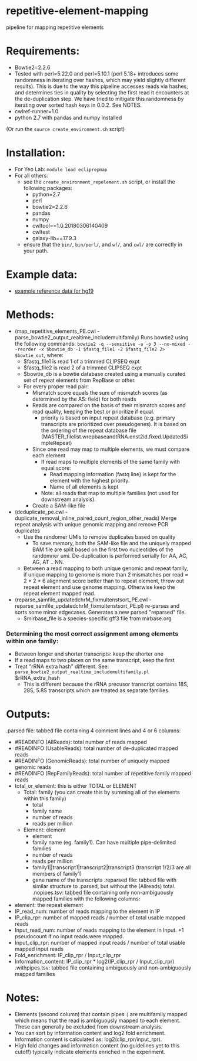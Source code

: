 # repetitive-element-mapping
pipeline for mapping repetitive elements

# Requirements:
- Bowtie2=2.2.6
- Tested with perl=5.22.0 and perl=5.10.1 (perl 5.18+ introduces some randomness in
iterating over hashes, which may yield slightly different results). This is
due to the way this pipeline accesses reads via hashes, and determines ties
in quality by selecting the first read it encounters at the de-duplication
step. We have tried to mitigate this randomness by iterating over sorted
hash keys in 0.0.2. See NOTES.
- cwlref-runner=1.0
- python 2.7 with pandas and numpy installed

(Or run the ```source create_environment.sh``` script)

# Installation:
- For Yeo Lab: ```module load ecliprepmap```
- For all others:
    - see the ```create_environment_repelement.sh``` script, or install the following packages:
      - python=2.7
      - perl
      - bowtie2=2.2.6
      - pandas
      - numpy
      - cwltool==1.0.20180306140409
      - cwltest
      - galaxy-lib==17.9.3
    - ensure that the ```bin/```, ```bin/perl/```, and ```wf/```, and ```cwl/```
    are correctly in your path.

# Example data: 
- [example reference data for hg19](https://external-collaborator-data.s3-us-west-1.amazonaws.com/reference-data/repeat-mapping-hg19-refdata.tar.gz)
# Methods:
- (map_repetitive_elements_PE.cwl - parse_bowtie2_output_realtime_includemultifamily) Runs bowtie2 using the following commands: ```bowtie2 -q --sensitive -a -p 3 --no-mixed --reorder -x $bowtie_db -1 $fastq_file1 -2 $fastq_file2 2> $bowtie_out```, where:
    - $fastq_file1 is read 1 of a trimmed CLIPSEQ expt
    - $fastq_file2 is read 2 of a trimmed CLIPSEQ expt
    - $bowtie_db is a bowtie database created using a manually curated set of repeat elements from RepBase or other.
    - For every proper read pair:
        - Mismatch score equals the sum of mismatch scores (as determined by the AS: field) for both reads
        - Reads are compared on the basis of their mismatch scores and read quality, keeping the best or prioritize if equal.
            - priority is based on input repeat database (e.g. primary transcripts are prioritized over pseudogenes). It is based on the ordering of the repeat database file (MASTER_filelist.wrepbaseandtRNA.enst2id.fixed.UpdatedSimpleRepeat)
        - Since one read may map to multiple elements, we must compare each element
            - If read maps to multiple elements of the same family with equal score:
                - Read mapping information (fastq line) is kept for the element with the highest priority.
                - Name of all elements is kept
            - Note: all reads that map to multiple families (not used for downstream analysis).
        - Create a SAM-like file
- (deduplicate_pe.cwl - duplicate_removal_inline_paired_count_region_other_reads) Merge repeat analysis with unique genomic mapping and remove PCR duplicates
    - Use the randomer UMIs to remove duplicates based on quality
        - To save memory, both the SAM-like file and the uniquely mapped BAM file
        are split based on the first two nucleotides of the randomner umi. De-duplication
        is performed serially for AA, AC, AG, AT .. NN.
    - Between a read mapping to both unique genomic and repeat family, if
    unique mapping to genome is more than 2 mismatches per
    read = 2 * 2 * 6 alignment score better than to repeat element,
    throw out repeat element and use genome mapping. Otherwise keep the repeat
    element mapped read.
- (reparse_samfile_updatedchrM_fixmultenstsort_PE.cwl - reparse_samfile_updatedchrM_fixmultenstsort_PE.pl) re-parses and sorts some minor edgecases. Generates a new parsed "reparsed" file.
    - $mirbase_file is a species-specific gff3 file from mirbase.org

### Determining the most correct assignment among elements within one family:
- Between longer and shorter transcripts: keep the shorter one
- If a read maps to two places on the same transcript, keep the first
- Treat "rRNA extra hash" different. See: ```parse_bowtie2_output_realtime_includemultifamily.pl``` $rRNA_extra_hash
    - This is different because the rRNA precusor transcript contains 18S, 28S, 5.8S transcripts which are treated as separate families.
# Outputs:
.parsed file: tabbed file containing 4 comment lines and 4 or 6 columns:
- #READINFO (AllReads): total number of reads mapped
- #READINFO (UsableReads): total number of de-duplicated mapped reads
- #READINFO (GenomicReads): total number of uniquely mapped genomic reads
- #READINFO (RepFamilyReads): total number of repetitive family mapped reads
- total_or_element: this is either TOTAL or ELEMENT
    - Total: family (you can create this by summing all of the elements within this family)
        - total
        - family name
        - number of reads
        - reads per million
    - Element: element
        - element
        - family name (eg. family1). Can have multiple pipe-delimited families
        - number of reads
        - reads per million
        - family1||transcript1|transcript2|transcript3 (transcript 1/2/3 are all members of family1)
        - gene name of the transcripts
.reparsed file: tabbed file with similar structure to .parsed, but without the (Allreads) total.
.nopipes.tsv: tabbed file containing only non-ambiguously mapped families with the following columns:
- element: the repeat element
- IP_read_num: number of reads mapping to the element in IP
- IP_clip_rpr: number of mapped reads / number of total usable mapped reads
- Input_read_num: number of reads mapping to the element in Input. +1 pseudocount if no input reads were mapped.
- Input_clip_rpr: number of mapped input reads / number of total usable mapped input reads
- Fold_enrichment: IP_clip_rpr / Input_clip_rpr
- Information_content: IP_clip_rpr * log2(IP_clip_rpr / Input_clip_rpr)
.withpipes.tsv: tabbed file containing ambiguously and non-ambiguously mapped families

# Notes:
- Elements (second column) that contain pipes ```|``` are multifamily mapped
which means that the read is ambiguously mapped to each element. These can generally
be excluded from downstream analysis.
- You can sort by information content and log2 fold enrichment.
Information content is calculated as: log2(clip_rpr/input_rpr).
- High fold changes and information content (no guidelines yet to this cutoff)
typically indicate elements enriched in the experiment.
